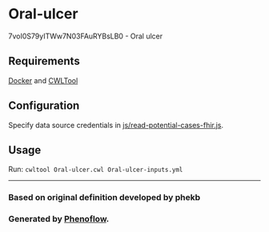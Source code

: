 # Oral-ulcer

7voI0S79yITWw7N03FAuRYBsLB0 - Oral ulcer

## Requirements

[Docker](https://docs.docker.com/install/) and [CWLTool](https://github.com/common-workflow-language/cwltool#install)

## Configuration

Specify data source credentials in [js/read-potential-cases-fhir.js](js/read-potential-cases-fhir.js).

## Usage

Run: `cwltool Oral-ulcer.cwl Oral-ulcer-inputs.yml`

***

### Based on original definition developed by phekb
### Generated by [Phenoflow](https://kclhi.org/phenoflow).
